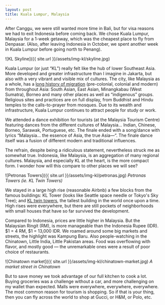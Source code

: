 ```yaml
---
layout: post
title: Kuala Lumpur, Malaysia
---
```



After Canggu, we were still wanted more time in Bali, but for visa reasons we had to exit Indonesia before coming back. We chose Kuala Lumpur, Malaysia for a 1-week getaway, which was the cheapest place to fly from Denpasar. (Also, after leaving Indonesia in October, we spent another week in Kuala Lumpur before going north to Penang).

![KL Skyline]({{ site.url }}/assets/img-kl/skyline.jpg)

Kuala Lumpur (or just “KL”) really felt like the hub of lower Southeast Asia. More developed and greater infrastructure than I imagine in Jakarta, but also with a very vibrant and visible mix of cultures. The city, like Malaysia as a whole, has a [long history of migration](https://www.wikiwand.com/en/Immigration_to_Malaysia) (pre-colonial, colonial and modern) from throughout Asia: South Asian, East Asian, Minangkabau (West Sumatra), Borneo and many other places as well as “indigenous” groups. Religious sites and practices are on full display, from Buddhist and Hindu temples to the calls-to-prayer from mosques. Due to its wealth and infrastructure, Kuala Lumpur continues to attract people for study or work.

We attended a dance exhibition for tourists (at the Malaysia Tourism Centre) featuring dances from the different cultures of Malaysia... Indian, Chinese, Borneo, Sarawak, Portuguese, etc. The finale ended with a song/dance with lyrics “Malaysia... the essence of Asia, the true Asia—“. The finale dance itself was a fusion of different modern and traditional influences.

The refrain, despite being a ridiculous statement, nevertheless struck me as somewhat true. Indonesia, like Malaysia, is an aggregation of many regional cultures. Malaysia, and especially KL at the heart, is the more compact form. I wonder how will this compare to other places we will see?

![Petronas Towers]({{ site.url }}/assets/img-kl/petronas.jpg)
*Petronas Towers (ie. KL Twin Towers)*

We stayed in a large high rise (reasonable Airbnb) a few blocks from the famous buildings: KL Tower (looks like Seattle space needle or Tokyo's Sky Tree); and [KL twin towers](https://www.wikiwand.com/en/Petronas_Towers), the tallest building in the world once upon a time.  High rises were everywhere, but there are still pockets of neighborhoods with small houses that have so far survived the development.

Compared to Indonesia, prices are little higher in Malaysia. But the Malaysian Ringit (RM), is more manageable than the Indonesia Rupee (IDR). $1 = 4 RM, $1 = 13,000 IDR. We roamed around some big markets and streets, the highlight was Kampung Baru. Also people-watching in the Chinatown, Little India, Little Pakistan areas. Food was overflowing with flavor, and mostly good — the unremarkable ones were  a result of poor choice of restaurants.

![Chinatown market]({{ site.url }}/assets/img-kl/chinatown-market.jpg)
*A market street in Chinatown*

But to save money we took advantage of our full kitchen to cook a lot. Buying groceries was a challenge without a car, and more challenging on my wallet than expected. Malls were everywhere, everywhere, everywhere. The most common reason for tourism is shopping.  So if that is your thing, then you can fly across the world to shop at Gucci, or H&amp;M, or Polo, etc.

